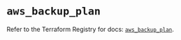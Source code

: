 # `aws_backup_plan`

Refer to the Terraform Registry for docs: [`aws_backup_plan`](https://registry.terraform.io/providers/hashicorp/aws/5.82.2/docs/resources/backup_plan).

